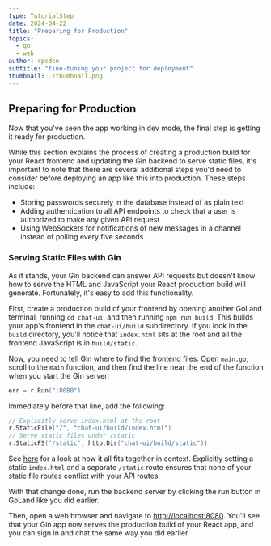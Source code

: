 ```yaml
---
type: TutorialStep
date: 2024-04-22
title: "Preparing for Production"
topics:
  - go
  - web
author: rpeden
subtitle: "fine-tuning your project for deployment"
thumbnail: ./thumbnail.png
---
```


## Preparing for Production

Now that you've seen the app working in dev mode, the final step is getting it ready for production.

While this section explains the process of creating a production build for your React frontend and updating the Gin backend to serve static files, it's important to note that there are several additional steps you'd need to consider before deploying an app like this into production. These steps include:

- Storing passwords securely in the database instead of as plain text
- Adding authentication to all API endpoints to check that a user is authorized to make any given API request
- Using WebSockets for notifications of new messages in a channel instead of polling every five seconds

### Serving Static Files with Gin

As it stands, your Gin backend can answer API requests but doesn't know how to serve the HTML and JavaScript your React production build will generate. Fortunately, it's easy to add this functionality.

First, create a production build of your frontend by opening another GoLand terminal, running `cd chat-ui`, and then running `npm run build`. This builds your app's frontend in the `chat-ui/build` subdirectory. If you look in the `build` directory, you'll notice that `index.html` sits at the root and all the frontend JavaScript is in `build/static`.

Now, you need to tell Gin where to find the frontend files. Open `main.go`, scroll to the `main` function, and then find the line near the end of the function when you start the Gin server:

```go
err = r.Run(":8080")
```

Immediately before that line, add the following:

```go
// Explicitly serve index.html at the root
r.StaticFile("/", "chat-ui/build/index.html")
// Serve static files under /static
r.StaticFS("/static", http.Dir("chat-ui/build/static"))
```

See [here](https://github.com/rpeden/go-gin-react-part3/blob/e85feff9d970815683136be34f2bb513fa2c03ed/main.go#L72) for a look at how it all fits together in context. Explicitly setting a static `index.html` and a separate `/static` route ensures that none of your static file routes conflict with your API routes.

With that change done, run the backend server by clicking the run button in GoLand like you did earlier.

Then, open a web browser and navigate to [http://localhost:8080](http://localhost:8080). You'll see that your Gin app now serves the production build of your React app, and you can sign in and chat the same way you did earlier.
